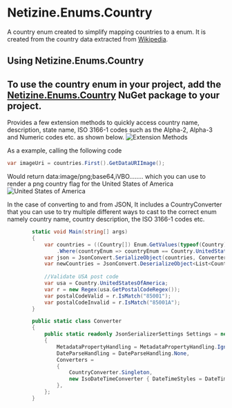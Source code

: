 # Netizine.Enums.Country
A country enum created to simplify mapping countries to a enum. 
It is created from the country data extracted from [Wikipedia](https://en.wikipedia.org/wiki/List_of_ISO_3166_country_codes).

Using Netizine.Enums.Country
------------------------------
To use the country enum in your project, add the [Netizine.Enums.Country](https://www.nuget.org/packages/Netizine.Enums.Country/1.0.1) NuGet package to your project.
------------------------------

Provides a few extension methods to quickly access country name, description, state name, ISO 3166-1 codes such as the Alpha-2, Alpha-3 and Numeric codes etc. as shown below.
![Extension Methods](https://user-images.githubusercontent.com/598617/84762987-71be4580-afc3-11ea-86ad-156e769314f9.png)

As a example, calling the following code 
```cs
var imageUri = countries.First().GetDataURIImage();
```
Would return data:image/png;base64,iVBO........ which you can use to render a png country flag for the United States of America ![United States of America](https://upload.wikimedia.org/wikipedia/en/thumb/a/a4/Flag_of_the_United_States.svg/46px-Flag_of_the_United_States.svg.png)


In the case of converting to and from JSON, It includes a CountryConverter that you can use to try multiple different ways to cast to the correct enum namely country name, country description, the ISO 3166-1 codes etc.  

```cs
        static void Main(string[] args)
        {
            var countries = ((Country[]) Enum.GetValues(typeof(Country)))
                .Where(countryEnum => countryEnum == Country.UnitedStatesOfAmerica || countryEnum == Country.UnitedKingdom).ToList();
            var json = JsonConvert.SerializeObject(countries, Converter.Settings);
            var newCountries = JsonConvert.DeserializeObject<List<Country>>(json, Converter.Settings);
            
            //Validate USA post code
            var usa = Country.UnitedStatesOfAmerica;
            var r = new Regex(usa.GetPostalCodeRegex());
            var postalCodeValid = r.IsMatch("85001");
            var postalCodeInvalid = r.IsMatch("85001A");
        }

        public static class Converter
        {
            public static readonly JsonSerializerSettings Settings = new JsonSerializerSettings
            {
                MetadataPropertyHandling = MetadataPropertyHandling.Ignore,
                DateParseHandling = DateParseHandling.None,
                Converters =
                {
                    CountryConverter.Singleton,
                    new IsoDateTimeConverter { DateTimeStyles = DateTimeStyles.AssumeUniversal }
                },
            };
        }
```


